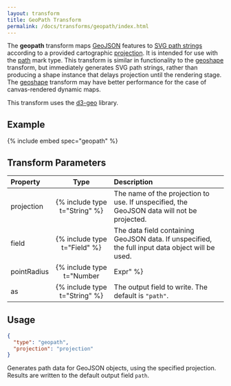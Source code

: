 ```yaml
---
layout: transform
title: GeoPath Transform
permalink: /docs/transforms/geopath/index.html
---
```


The **geopath** transform maps [GeoJSON](https://en.wikipedia.org/wiki/GeoJSON) features to [SVG path strings](https://developer.mozilla.org/en-US/docs/Web/SVG/Tutorial/Paths) according to a provided cartographic [projection](../../projections). It is intended for use with the [path](../../marks/path) mark type. This transform is similar in functionality to the [geoshape](../geoshape) transform, but immediately generates SVG path strings, rather than producing a shape instance that delays projection until the rendering stage. The [geoshape](../geoshape) transform may have better performance for the case of canvas-rendered dynamic maps.

This transform uses the [d3-geo](https://github.com/d3/d3-geo) library.

## Example

{% include embed spec="geopath" %}

## Transform Parameters

| Property            | Type                           | Description   |
| :------------------ | :----------------------------: | :------------ |
| projection          | {% include type t="String" %}  | The name of the projection to use. If unspecified, the GeoJSON data will not be projected.|
| field               | {% include type t="Field" %}   | The data field containing GeoJSON data. If unspecified, the full input data object will be used.|
| pointRadius         | {% include type t="Number|Expr" %} | Sets the default radius (in pixels) to use when drawing GeoJSON `Point` and `MultiPoint` geometries. An expression value can be used to set the point radius as a function of properties of the input GeoJSON. {% include tag ver="3.1" %}|
| as                  | {% include type t="String" %}  | The output field to write. The default is `"path"`.|

## Usage

```json
{
  "type": "geopath",
  "projection": "projection"
}
```

Generates path data for GeoJSON objects, using the specified projection. Results are written to the default output field `path`.
